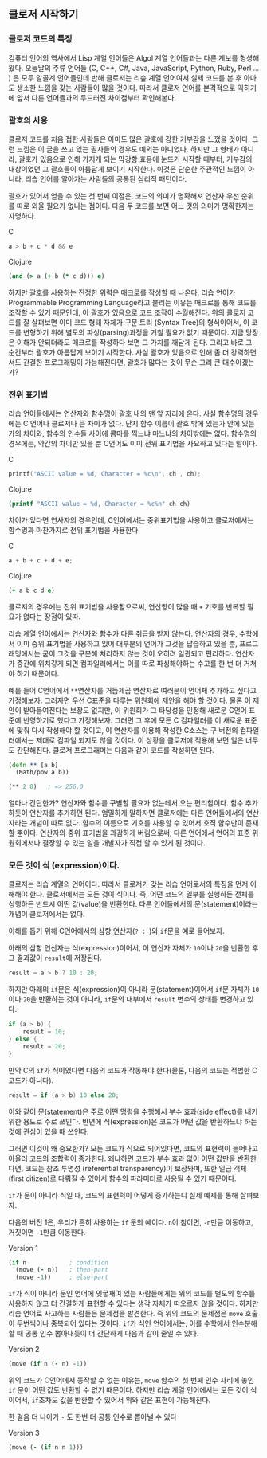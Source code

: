 ## 클로저 시작하기

### 클로저 코드의 특징

컴퓨터 언어의 역사에서 Lisp 계얼 언어들은 Algol 계열 언어들과는 다른 계보를 형셩해왔다. 오늘날의 주류 언어들 (C, C++, C#, Java, JavaScript, Python, Ruby, Perl ... ) 은 모두 알골계 언어들인데 반해 클로저는 리슾 계열 언어여서 실제 코드를 본 후 아마도 생소한 느낌을 갖는 사람들이 많을 것이다. 따라서 클로저 언어를 본격적으로 익히기에 앞서 다른 언어들과의 두드러진 차이점부터 확인해본다.



### 괄호의 사용

클로저 코드를 처음 접한 사람들은 아마도 많은 괄호에 강한 거부감을 느꼈을 것이다. 그런 느낌은 이 글을 쓰고 있는 필자들의 경우도 예외는 아니었다. 하지만 그 형태가 아니라, 괄호가 있음으로 인해 가지게 되는 막강항 효용에 눈뜨기 시작할 때부터, 거부감의 대상이었던 그 괄호들이 아름답게 보이기 시작한다. 이것은 단순한 주관적인 느낌이 아니라, 리습 언어를 알아가는 사람들의 공통된 심리적 패턴이다.



괄호가 있어서 얻을 수 있는 첫 번째 이점은, 코드의 의미가 명확해져 연산자 우선 순위를 따로 외울 필요가 없나는 점이다. 다음 두 코드를 보면 어느 것의 의미가 명확한지는 자명하다.

C

```c
a > b + c * d && e
```

Clojure

```clojure
(and (> a (+ b (* c d))) e)
```

하지만 괄호를 사용하는 진정한 위력은 매크로를 작성할 때 나온다. 리습 언어가 Programmable Programming Language라고 불리는 이유는 매크로를 통해 코드를 조작할 수 있기 때문인데, 이 괄호가 있음으로 코드 조작이 수월해진다. 위의 클로저 코드를 잘 살펴보면 이미 코드 형태 자체가 구문 트리 (Syntax Tree)의 형식이어서, 이 코드를 변형하기 위해 별도의 파싱(parsing)과정을 거칠 필요가 없기 때문이다. 지금 당장은 이해가 안되더라도 매크로를 작성하다 보면 그 가치를 깨닫게 된다. 그리고 바로 그 순간부터 괄호가 아름답게 보이기 시작한다. 사실 괄호가 있음으로 인해 좀 더 강력하면서도 간결한 프로그래밍이 가능해진다면, 괄호가 많다는 것이 무슨 그리 큰 대수이겠는가?

### 전위 표기법

리습 언어들에서는 연산자와 함수명이 괄호 내의 맨 앞 자리에 온다. 사실 함수명의 경우에는 C 언어나 클로저나 큰 차이가 없다. 단지 함수 이름이 괄호 밖에 있는가 안에 있는가의 차이와, 함수의 인수들 사이에 콤마를 찍느냐 마느냐의 차이밖에는 없다. 함수명의 경우에는, 약간의 차이만 있을 뿐 C언어도 이미 전위 표기법을 사요하고 있다는 말이다.

C

```c
printf("ASCII value = %d, Character = %c\n", ch , ch);
```

Clojure

```clojure
(printf "ASCII value = %d, Character = %c%n" ch ch)
```

차이가 있다면 연사자의 경우인데, C언어에서는 중위표기법을 사용하고 클로저에서는 함수명과 마찬가지로 전위 표기법을 사용한다

C

```c
a + b + c + d + e;
```

Clojure

```clojure
(+ a b c d e)
```

클로저의 경우에는 전위 표기법을 사용함으로써, 연산항이 많을 때 `+` 기호를 반복할 필요가 없다는 장점이 있따.

리습 계열 언어에서는 연산자와 함수가 다른 취급을 받지 않는다. 연산자의 경우, 수학에서 이미 중위 표기법을 사용하고 있어 대부분의 언어가 그것을 답습하고 있을 뿐, 프로그래밍에서는 굳이 그것을 구분해 처리하지 않는 것이 오히려 일관되고 편리하다. 연산자가 중간에 위치갛게 되면 컴파일러에서는 이를 따로 파싱해야하는 수고를 한 번 더 거쳐야 하기 때문이다.

예를 들어 C언어에서 `**`연산자를 거듭제곱 연산자로 여러분이 언어체 추가하고 싶다고 가정해보자. 그러자면 우선 C표준을 다루는 위원회에 제안을 해야 할 것이다. 물론 이 제안이 받아들여진다는 보장도 없지만, 이 위원회가 그 타당성을 인정해 새로운 C언어 표준에 반영하기로 했다고 가정해보자. 그러면 그 후에 모든 C 컴파일러를 이 새로운 표준에 맞춰 다시 작성해야 할 것이고, 이 연산자를 이용해 작성한 C소스는 구 버전의 컴파일러에서는 제대로 컴파일 되지도 않을 것이다. 이 상황을 클로저에 적용해 보면 일은 너무도 간단해진다. 클로저 프로그래머는 다음과 같이 코드를 작성하면 된다.

```clojure
(defn ** [a b]
  (Math/pow a b))

(** 2 8)   ; => 256.0
```

얼마나 간단한가? 연산자와 함수를 구별할 필요가 없는데서 오는 편리함이다. 함수 추가하듯이 연산자를 추가하면 된다. 엄밀하게 말하자면 클로저에는 다른 언어들에서의 연산자라는 개념이 따로 없다. 함수의 이름으로 기호를 사용할 수 있어서 호직 함수만이 존재할 뿐이다. 연산자의 중위 표기법을 과감하게 버림으로써, 다른 언어에서 언어의 표준 위원회에서나 결장할 수 있는 일을 개발자가 직접 할 수 있게 된 것이다.



### 모든 것이 식 (expression)이다.

클로저는 리습 계열의 언어이다. 따라서 클로저가 갖는 리습 언어로서의 특징을 먼저 이해해야 한다. 클로저에서는 모든 것이 식이다. 즉, 어떤 코드의 일부를 실행하든 전체를 싱행하든 반드시 어떤 값(value)을 반환한다. 다른 언어들에서의 문(statement)이라는 개념이 클로저에서는 없다.

이해를 돕기 위해 C언어에서의 삼항 연산자(`? : `)와 `if`문을 예로 들어보자.

아래의 삼항 연산자는 식(expression)이어서, 이 연산자 자체가 `10`이나 `20`을 반환한 후 그 결과값이 `result`에 저장된다.

```c
result = a > b ? 10 : 20;
```

하지만 아래의 `if`문은 식(expression)이 아니라 문(statement)이어서 `if`문 자체가 `10`이나 `20`을 반환하는 것이 아니라, `if`문의 내부에서 `result` 변수의 상태를 변경하고 있다.

```c
if (a > b) {
    result = 10;
} else {
    result = 20;
}
```

만약 C의 `if`가 식이였다면 다음의 코드가 작동해야 한다(물론, 다음의 코드는 적법한 C 코드가 아니다).

```c
result = if (a > b) 10 else 20;
```

이와 같이 문(statement)은 주로 어떤 명령을 수행해서 부수 효과(side effect)를 내기 위한 용도로 주로 쓰인다. 반면에 식(expression)은 코드가 어떤 값을 반환하느냐 하는 것에 관심이 있을 때 쓰인다.

그러면 이것이 왜 중요한가? 모든 코드가 식으로 되어있다면, 코드의 표현력이 늘어나고 아울러 코드의 조합력이 증가한다. 왜냐하면 코드가 부수 효과 없이 어떤 값만을 반환한다면, 코드는 참조 투명성 (referential transparency)이 보장돠며, 또한 일급 객체(first citizen)로 다뤄질 수 있어서 함수의 파라미터로 사용될 수 있기 때문이다.

`if`가 문이 아니라 식일 때, 코드의 표현력이 어떻게 증가하는디 실제 예제를 통해 살펴보자.

다음의 버전 1은, 우리가 흔히 사용하는 `if` 문의 예이다. `n`이 참이면, `-n`만큼 이동하고, 거짓이면 `-1`만큼 이동한다.

Version 1

```clojure
(if n            ; condition
  (move (- n))   ; then-part
  (move -1))     ; else-part
```

`if`가 식이 아니라 문인 언어에 잇궇재여 있는 사람들에게는 위의 코드를 별도의 함수를 사용하지 않고 더 간결하게 표현할 수 있다는 생각 자체가 떠오르지 않을 것이다. 하지만 리습 언어로 사고하는 사람들은 문제점을 발견한다. 즉 위의 코드의 문제점은 `move` 호출이 두번씩이나 중복되어 있다는 것이다. `if`가 식인 언어에서는, 이를 수학에서 인수분해할 때 공통 인수 뽑아내듯이 더 간단하게 다음과 같이 줄일 수 있다.

Version 2

```clojure
(move (if n (- n) -1))
```

위의 코드가 C언어에서 동작할 수 없는 이유는, `move` 함수의 첫 번째 인수 자리에 놓인 `if` 문이 어떤 값도 반환할 수 없기 때문이다. 하지만 리습 계열 언어에서는 모든 것이 식이어서, `if`조차도 값을 반환할 수 있어서 위와 같은 표현이 가능해진다.

한 걸음 더 나아가 `-` 도 한번 더 공통 인수로 뽑아낼 수 있다

Version 3

```clojure
(move (- (if n n 1)))
```

